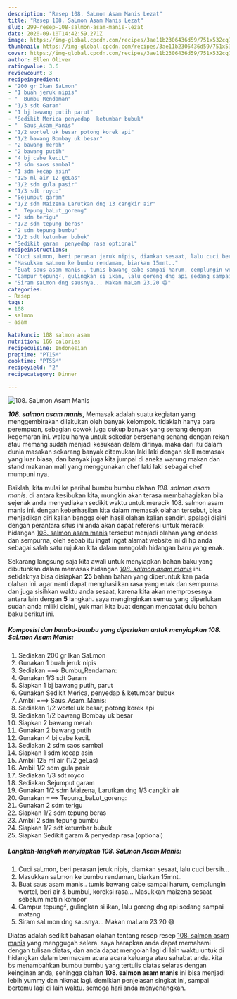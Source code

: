 ```yaml
---
description: "Resep 108. SaLmon Asam Manis Lezat"
title: "Resep 108. SaLmon Asam Manis Lezat"
slug: 299-resep-108-salmon-asam-manis-lezat
date: 2020-09-10T14:42:59.271Z
image: https://img-global.cpcdn.com/recipes/3ae11b2306436d59/751x532cq70/108-salmon-asam-manis-foto-resep-utama.jpg
thumbnail: https://img-global.cpcdn.com/recipes/3ae11b2306436d59/751x532cq70/108-salmon-asam-manis-foto-resep-utama.jpg
cover: https://img-global.cpcdn.com/recipes/3ae11b2306436d59/751x532cq70/108-salmon-asam-manis-foto-resep-utama.jpg
author: Ellen Oliver
ratingvalue: 3.6
reviewcount: 3
recipeingredient:
- "200 gr Ikan SaLmon"
- "1 buah jeruk nipis"
- "  Bumbu_Rendaman"
- "1/3 sdt Garam"
- "1 bj bawang putih parut"
- "Sedikit Merica penyedap  ketumbar bubuk"
- "  Saus_Asam_Manis"
- "1/2 wortel uk besar potong korek api"
- "1/2 bawang Bombay uk besar"
- "2 bawang merah"
- "2 bawang putih"
- "4 bj cabe keciL"
- "2 sdm saos sambal"
- "1 sdm kecap asin"
- "125 ml air 12 geLas"
- "1/2 sdm gula pasir"
- "1/3 sdt royco"
- "Sejumput garam"
- "1/2 sdm Maizena Larutkan dng 13 cangkir air"
- "  Tepung_baLut_goreng"
- "2 sdm terigu"
- "1/2 sdm tepung beras"
- "2 sdm tepung bumbu"
- "1/2 sdt ketumbar bubuk"
- "Sedikit garam  penyedap rasa optional"
recipeinstructions:
- "Cuci saLmon, beri perasan jeruk nipis, diamkan sesaat, lalu cuci bersih..."
- "Masukkan saLmon ke bumbu rendaman, biarkan 15mnt.."
- "Buat saus asam manis.. tumis bawang cabe sampai harum, cemplungin wortel, beri air &amp; bumbui, koreksi rasa... Masukkan maizena sesaat sebelum matiin kompor"
- "Campur tepung², gulingkan si ikan, lalu goreng dng api sedang sampai matang"
- "Siram saLmon dng sausnya... Makan maLam 23.20 😅"
categories:
- Resep
tags:
- 108
- salmon
- asam

katakunci: 108 salmon asam 
nutrition: 166 calories
recipecuisine: Indonesian
preptime: "PT15M"
cooktime: "PT55M"
recipeyield: "2"
recipecategory: Dinner

---
```



![108. SaLmon Asam Manis](https://img-global.cpcdn.com/recipes/3ae11b2306436d59/751x532cq70/108-salmon-asam-manis-foto-resep-utama.jpg)

<b><i>108. salmon asam manis</i></b>, Memasak adalah suatu kegiatan yang menggembirakan dilakukan oleh banyak kelompok. tidaklah hanya para perempuan, sebagian cowok juga cukup banyak yang senang dengan kegemaran ini. walau hanya untuk sekedar bersenang senang dengan rekan atau memang sudah menjadi kesukaan dalam dirinya. maka dari itu dalam dunia masakan sekarang banyak ditemukan laki laki dengan skill memasak yang luar biasa, dan banyak juga kita jumpai di aneka warung makan dan stand makanan mall yang menggunakan chef laki laki sebagai chef mumpuni nya.

Baiklah, kita mulai ke perihal bumbu bumbu olahan <i>108. salmon asam manis</i>. di antara kesibukan kita, mungkin akan terasa membahagiakan bila sejenak anda menyediakan sedikit waktu untuk meracik 108. salmon asam manis ini. dengan keberhasilan kita dalam memasak olahan tersebut, bisa menjadikan diri kalian bangga oleh hasil olahan kalian sendiri. apalagi disini dengan perantara situs ini anda akan dapat referensi untuk meracik hidangan <u>108. salmon asam manis</u> tersebut menjadi olahan yang endess dan sempurna, oleh sebab itu ingat ingat alamat website ini di hp anda sebagai salah satu rujukan kita dalam mengolah hidangan baru yang enak.




Sekarang langsung saja kita awali untuk menyiapkan bahan baku yang dibutuhkan dalam memasak hidangan <u><i>108. salmon asam manis</i></u> ini. setidaknya bisa disiapkan <b>25</b> bahan bahan yang diperuntuk kan pada olahan ini. agar nanti dapat menghasilkan rasa yang enak dan sempurna. dan juga sisihkan waktu anda sesaat, karena kita akan memprosesnya antara lain dengan <b>5</b> langkah. saya menginginkan semua yang diperlukan sudah anda miliki disini, yuk mari kita buat dengan mencatat dulu bahan baku berikut ini.

<!--inarticleads1-->

##### Komposisi dan bumbu-bumbu yang diperlukan untuk menyiapkan 108. SaLmon Asam Manis:

1. Sediakan 200 gr Ikan SaLmon
1. Gunakan 1 buah jeruk nipis
1. Sediakan  ===&gt; Bumbu_Rendaman:
1. Gunakan 1/3 sdt Garam
1. Siapkan 1 bj bawang putih, parut
1. Gunakan Sedikit Merica, penyedap &amp; ketumbar bubuk
1. Ambil  ===&gt; Saus_Asam_Manis:
1. Sediakan 1/2 wortel uk besar, potong korek api
1. Sediakan 1/2 bawang Bombay uk besar
1. Siapkan 2 bawang merah
1. Gunakan 2 bawang putih
1. Gunakan 4 bj cabe keciL
1. Sediakan 2 sdm saos sambal
1. Siapkan 1 sdm kecap asin
1. Ambil 125 ml air (1/2 geLas)
1. Ambil 1/2 sdm gula pasir
1. Sediakan 1/3 sdt royco
1. Sediakan Sejumput garam
1. Gunakan 1/2 sdm Maizena, Larutkan dng 1/3 cangkir air
1. Gunakan  ===&gt; Tepung_baLut_goreng:
1. Gunakan 2 sdm terigu
1. Siapkan 1/2 sdm tepung beras
1. Ambil 2 sdm tepung bumbu
1. Siapkan 1/2 sdt ketumbar bubuk
1. Siapkan Sedikit garam &amp; penyedap rasa (optional)




<!--inarticleads2-->

##### Langkah-langkah menyiapkan 108. SaLmon Asam Manis:

1. Cuci saLmon, beri perasan jeruk nipis, diamkan sesaat, lalu cuci bersih...
1. Masukkan saLmon ke bumbu rendaman, biarkan 15mnt..
1. Buat saus asam manis.. tumis bawang cabe sampai harum, cemplungin wortel, beri air &amp; bumbui, koreksi rasa... Masukkan maizena sesaat sebelum matiin kompor
1. Campur tepung², gulingkan si ikan, lalu goreng dng api sedang sampai matang
1. Siram saLmon dng sausnya... Makan maLam 23.20 😅




Diatas adalah sedikit bahasan olahan tentang resep resep <u>108. salmon asam manis</u> yang menggugah selera. saya harapkan anda dapat memahami dengan tulisan diatas, dan anda dapat mengolah lagi di lain waktu untuk di hidangkan dalam bermacam acara acara keluarga atau sahabat anda. kita bs menambahkan bumbu bumbu yang tertulis diatas selaras dengan keinginan anda, sehingga olahan <b>108. salmon asam manis</b> ini bisa menjadi lebih yummy dan nikmat lagi. demikian penjelasan singkat ini, sampai bertemu lagi di lain waktu. semoga hari anda menyenangkan.
